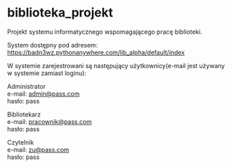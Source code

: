 # biblioteka_projekt
Projekt systemu informatycznego wspomagającego pracę biblioteki.

System dostępny pod adresem: 
https://badn3wz.pythonanywhere.com/lib_alpha/default/index

W systemie zarejestrowani są następujący użytkownicy(e-mail jest używany w systemie zamiast loginu):

Administrator  
e-mail: admin@pass.com  
hasło: pass

Bibliotekarz  
e-mail: pracownik@pass.com  
hasło: pass


Czytelnik  
e-mail: zu@pass.com  
hasło: pass

